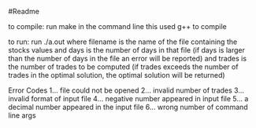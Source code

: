#Readme

to compile: run make in the command line
    this used g++ to compile

to run: run ./a.out <days> <trades> <filename>
    where filename is the name of the file containing the stocks values
    and days is the number of days in that file
        (if days is larger than the number of days in the file an error will be reported)
    and trades is the number of trades to be computed
        (if trades exceeds the number of trades in the optimal solution, the optimal solution will be returned)

Error Codes
1... file could not be opened
2... invalid number of trades
3... invalid format of input file
4... negative number appeared in input file
5... a decimal number appeared in the input file
6... wrong number of command line args